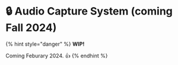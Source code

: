 # 🔒 Audio Capture System (coming Fall 2024)

{% hint style="danger" %}
**WIP!**

Coming Feburary 2024. :thumbsup:
{% endhint %}
